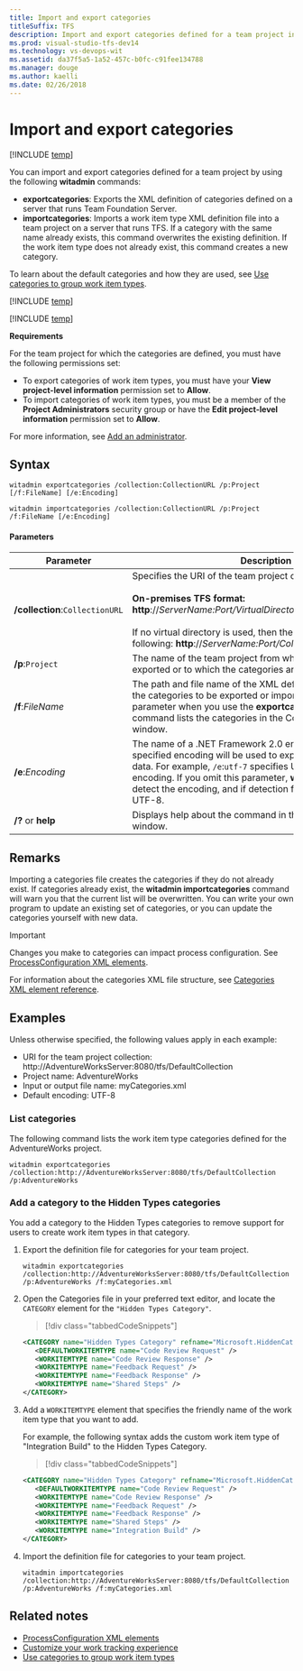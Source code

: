 ```yaml
---
title: Import and export categories
titleSuffix: TFS  
description: Import and export categories defined for a team project in Team Foundation Server 
ms.prod: visual-studio-tfs-dev14
ms.technology: vs-devops-wit
ms.assetid: da37f5a5-1a52-457c-b0fc-c91fee134788
ms.manager: douge
ms.author: kaelli
ms.date: 02/26/2018
---
```



# Import and export categories

[!INCLUDE [temp](../../../_shared/customization-witadmin-plus-version-header.md)]  

You can import and export categories defined for a team project by using the following **witadmin** commands:   
-   **exportcategories**:  Exports the XML definition of categories defined on a server that runs Team Foundation Server.   
-   **importcategories**:  Imports a work item type XML definition file into a team project on a server that runs TFS.  If a category with the same name already exists, this command overwrites the existing definition. If the work item type does not already exist, this command creates a new category.  
  
To learn about the default categories and how they are used, see [Use categories to group work item types](../use-categories-to-group-work-item-types.md).  
  
[!INCLUDE [temp](../../../_shared/witadmin-run-tool.md)]    
  
[!INCLUDE [temp](../../../_shared/process-editor.md)]
  
 **Requirements**  
  
For the team project for which the categories are defined, you must have the following permissions set:   
-   To export categories of work item types, you must have your **View project-level information** permission set to **Allow**.   
-   To import categories of work item types, you must be a member of the **Project Administrators** security group or have the **Edit project-level information** permission set to **Allow**.  
  
For more information, see [Add an administrator](../../../../security/set-project-collection-level-permissions.md). 

## Syntax  
  
```  
witadmin exportcategories /collection:CollectionURL /p:Project [/f:FileName] [/e:Encoding]   
  
witadmin importcategories /collection:CollectionURL /p:Project /f:FileName [/e:Encoding]   
```  
  
#### Parameters  
  
|**Parameter**|**Description**|  
|-------------------|---------------------|  
|**/collection**:`CollectionURL`|Specifies the URI of the team project collection. For example:<br /><br /> **On-premises TFS format:  http**://*ServerName:Port/VirtualDirectoryName/CollectionName*<br /><br /> If no virtual directory is used, then the format for the URI is the following: **http**://*ServerName:Port/CollectionName*.|  
|**/p**:`Project`|The name of the team project from which the categories are exported or to which the categories are imported.|  
|**/f**:*FileName*|The path and file name of the XML definition file that contains the categories to be exported or imported. If you omit this parameter when you use the **exportcategories** command, the command lists the categories in the Command Prompt window.|  
|**/e**:*Encoding*|The name of a .NET Framework 2.0 encoding format. The specified encoding will be used to export or import the XML data. For example, `/e`:`utf-7` specifies Unicode (UTF-7) encoding. If you omit this parameter, **witadmin** attempts to detect the encoding, and if detection fails, **witadmin** uses UTF-8.|  
|**/?** or **help**|Displays help about the command in the Command Prompt window.|  
  
## Remarks  
 Importing a categories file creates the categories if they do not already exist. If categories already exist, the **witadmin importcategories** command will warn you that the current list will be overwritten. You can write your own program to update an existing set of categories, or you can update the categories yourself with new data.  
  
> [!IMPORTANT]  
>  Changes you make to categories can impact process configuration. See [ProcessConfiguration XML elements](../process-configuration-xml-element.md).  
  
 For information about the categories XML file structure, see [Categories XML element reference](../categories-xml-element-reference.md).  
  
## Examples  
 Unless otherwise specified, the following values apply in each example:  
  
-   URI for the team project collection: http://AdventureWorksServer:8080/tfs/DefaultCollection    
-   Project name: AdventureWorks    
-   Input or output file name: myCategories.xml   
-   Default encoding: UTF-8  
  
### List categories  
 The following command lists the work item type categories defined for the AdventureWorks project.  
  
```  
witadmin exportcategories /collection:http://AdventureWorksServer:8080/tfs/DefaultCollection /p:AdventureWorks   
```  
  
### Add a category to the Hidden Types categories  
 You add a category to the Hidden Types categories to remove support for users to create work item types in that category.  
  
1.  Export the definition file for categories for your team project.  
  
    ```  
    witadmin exportcategories /collection:http://AdventureWorksServer:8080/tfs/DefaultCollection /p:AdventureWorks /f:myCategories.xml   
    ```  
  
2.  Open the Categories file in your preferred text editor, and locate the `CATEGORY` element for the `"Hidden Types Category"`.  
  
    > [!div class="tabbedCodeSnippets"]
	```XML  
    <CATEGORY name="Hidden Types Category" refname="Microsoft.HiddenCategory">  
       <DEFAULTWORKITEMTYPE name="Code Review Request" />  
       <WORKITEMTYPE name="Code Review Response" />  
       <WORKITEMTYPE name="Feedback Request" />  
       <WORKITEMTYPE name="Feedback Response" />  
       <WORKITEMTYPE name="Shared Steps" />  
    </CATEGORY>  
    ```  
  
3.  Add a `WORKITEMTYPE` element that specifies the friendly name of the work item type that you want to add.  
  
     For example, the following syntax adds the custom work item type of "Integration Build" to the Hidden Types Category.  
 
    > [!div class="tabbedCodeSnippets"]
	```XML
    <CATEGORY name="Hidden Types Category" refname="Microsoft.HiddenCategory">  
       <DEFAULTWORKITEMTYPE name="Code Review Request" />  
       <WORKITEMTYPE name="Code Review Response" />  
       <WORKITEMTYPE name="Feedback Request" />  
       <WORKITEMTYPE name="Feedback Response" />  
       <WORKITEMTYPE name="Shared Steps" />  
       <WORKITEMTYPE name="Integration Build" />  
    </CATEGORY>  
    ```  
  
4.  Import the definition file for categories to your team project.  
  
    ```  
    witadmin importcategories /collection:http://AdventureWorksServer:8080/tfs/DefaultCollection /p:AdventureWorks /f:myCategories.xml   
    ```  
  
## Related notes
- [ProcessConfiguration XML elements](../process-configuration-xml-element.md)  
- [Customize your work tracking experience](../../customize-work.md)     
- [Use categories to group work item types](../use-categories-to-group-work-item-types.md)   
